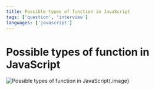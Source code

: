 ```yaml
---
title: Possible types of function in JavaScript
tags: ['question', 'interview']
languages: ['javascript']
---
```

# Possible types of function in JavaScript

![Possible types of function in JavaScript](./images/possible-types-of-functions-in-js.png){.image}
